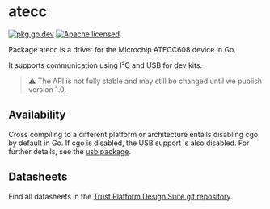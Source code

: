 # atecc

[![pkg.go.dev][docs-badge]][docs-url]
[![Apache licensed][license-badge]][license-url]

[docs-badge]: https://pkg.go.dev/badge/github.com/northvolt/go-atecc.svg
[docs-url]: https://pkg.go.dev/github.com/northvolt/go-atecc
[license-badge]: https://img.shields.io/badge/license-Apache-blue.svg
[license-url]: https://github.com/northvolt/go-atecc/blob/main/LICENSE

Package atecc is a driver for the Microchip ATECC608 device in Go.

It supports communication using I²C and USB for dev kits.

> :warning: The API is not fully stable and may still be changed until we
> publish version 1.0.

## Availability

Cross compiling to a different platform or architecture entails disabling cgo
by default in Go. If cgo is disabled, the USB support is also disabled. For
further details, see the [usb package](https://github.com/karalabe/usb).

## Datasheets

Find all datasheets in the [Trust Platform Design Suite git
repository](https://github.com/MicrochipTech/cryptoauth_trustplatform_designsuite/).
